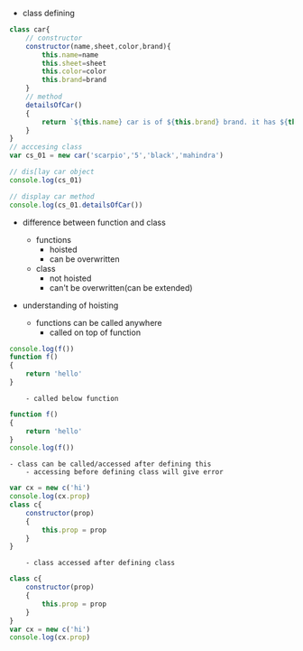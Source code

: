 - class defining
```javascript
class car{
	// constructor
	constructor(name,sheet,color,brand){
		this.name=name
		this.sheet=sheet
		this.color=color
		this.brand=brand
	}
	// method
	detailsOfCar()
	{
		return `${this.name} car is of ${this.brand} brand. it has ${this.sheet} sheet and its color is ${this.color}`
	}
}
// acccesing class
var cs_01 = new car('scarpio','5','black','mahindra')

// dis[lay car object
console.log(cs_01)

// display car method
console.log(cs_01.detailsOfCar())
```

- difference between function and class
	- functions
		- hoisted
		- can be overwritten
	- class
		- not hoisted
		- can't be overwritten(can be extended)

- understanding of hoisting
	- functions can be called anywhere
		- called on top of function
```javascript
console.log(f())
function f()
{
	return 'hello'
}
```
		- called below function
```javascript
function f()
{
	return 'hello'
}
console.log(f())
```
	- class can be called/accessed after defining this
		- accessing before defining class will give error
```javascript
var cx = new c('hi')
console.log(cx.prop)
class c{
	constructor(prop)
	{
		this.prop = prop
	}
}
```
		- class accessed after defining class
```javascript
class c{
	constructor(prop)
	{
		this.prop = prop
	}
}
var cx = new c('hi')
console.log(cx.prop)
```